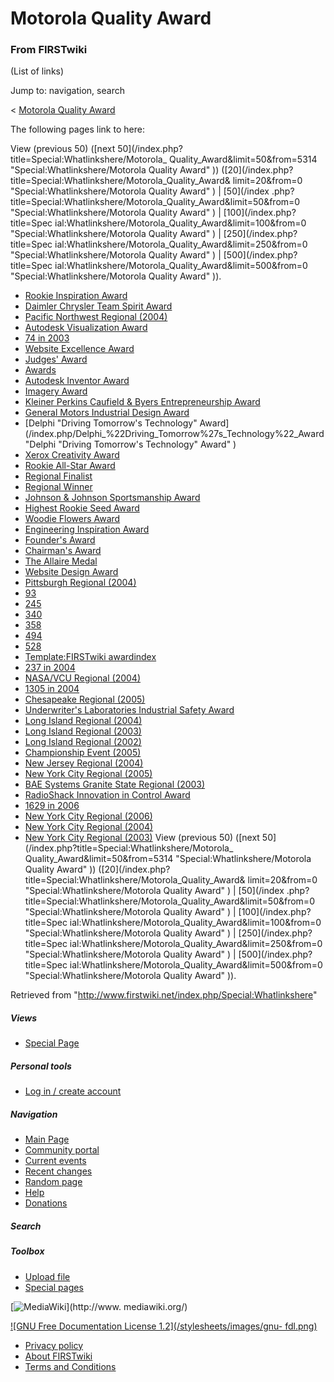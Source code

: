 # Motorola Quality Award

### From FIRSTwiki

(List of links)

Jump to: navigation, search

&lt; [Motorola Quality
Award](/index.php?title=Motorola_Quality_Award&redirect=no "Motorola Quality
Award" )  

The following pages link to here:

View (previous 50) ([next 50](/index.php?title=Special:Whatlinkshere/Motorola_
Quality_Award&limit=50&from=5314 "Special:Whatlinkshere/Motorola Quality
Award" )) ([20](/index.php?title=Special:Whatlinkshere/Motorola_Quality_Award&
limit=20&from=0 "Special:Whatlinkshere/Motorola Quality Award" ) | [50](/index
.php?title=Special:Whatlinkshere/Motorola_Quality_Award&limit=50&from=0
"Special:Whatlinkshere/Motorola Quality Award" ) | [100](/index.php?title=Spec
ial:Whatlinkshere/Motorola_Quality_Award&limit=100&from=0
"Special:Whatlinkshere/Motorola Quality Award" ) | [250](/index.php?title=Spec
ial:Whatlinkshere/Motorola_Quality_Award&limit=250&from=0
"Special:Whatlinkshere/Motorola Quality Award" ) | [500](/index.php?title=Spec
ial:Whatlinkshere/Motorola_Quality_Award&limit=500&from=0
"Special:Whatlinkshere/Motorola Quality Award" )).

  * [Rookie Inspiration Award](/index.php/Rookie_Inspiration_Award "Rookie Inspiration Award" )
  * [Daimler Chrysler Team Spirit Award](/index.php/Daimler_Chrysler_Team_Spirit_Award "Daimler Chrysler Team Spirit Award" )
  * [Pacific Northwest Regional (2004)](/index.php/Pacific_Northwest_Regional_%282004%29 "Pacific Northwest Regional \(2004\)" )
  * [Autodesk Visualization Award](/index.php/Autodesk_Visualization_Award "Autodesk Visualization Award" )
  * [74 in 2003](/index.php/74_in_2003 "74 in 2003" )
  * [Website Excellence Award](/index.php/Website_Excellence_Award "Website Excellence Award" )
  * [Judges' Award](/index.php/Judges%27_Award "Judges' Award" )
  * [Awards](/index.php/Awards "Awards" )
  * [Autodesk Inventor Award](/index.php/Autodesk_Inventor_Award "Autodesk Inventor Award" )
  * [Imagery Award](/index.php/Imagery_Award "Imagery Award" )
  * [Kleiner Perkins Caufield &amp; Byers Entrepreneurship Award](/index.php/Kleiner_Perkins_Caufield_%26_Byers_Entrepreneurship_Award "Kleiner Perkins Caufield & Byers Entrepreneurship Award" )
  * [General Motors Industrial Design Award](/index.php/General_Motors_Industrial_Design_Award "General Motors Industrial Design Award" )
  * [Delphi "Driving Tomorrow's Technology" Award](/index.php/Delphi_%22Driving_Tomorrow%27s_Technology%22_Award "Delphi "Driving Tomorrow's Technology" Award" )
  * [Xerox Creativity Award](/index.php/Xerox_Creativity_Award "Xerox Creativity Award" )
  * [Rookie All-Star Award](/index.php/Rookie_All-Star_Award "Rookie All-Star Award" )
  * [Regional Finalist](/index.php/Regional_Finalist "Regional Finalist" )
  * [Regional Winner](/index.php/Regional_Winner "Regional Winner" )
  * [Johnson &amp; Johnson Sportsmanship Award](/index.php/Johnson_%26_Johnson_Sportsmanship_Award "Johnson & Johnson Sportsmanship Award" )
  * [Highest Rookie Seed Award](/index.php/Highest_Rookie_Seed_Award "Highest Rookie Seed Award" )
  * [Woodie Flowers Award](/index.php/Woodie_Flowers_Award "Woodie Flowers Award" )
  * [Engineering Inspiration Award](/index.php/Engineering_Inspiration_Award "Engineering Inspiration Award" )
  * [Founder's Award](/index.php/Founder%27s_Award "Founder's Award" )
  * [Chairman's Award](/index.php/Chairman%27s_Award "Chairman's Award" )
  * [The Allaire Medal](/index.php/The_Allaire_Medal "The Allaire Medal" )
  * [Website Design Award](/index.php/Website_Design_Award "Website Design Award" )
  * [Pittsburgh Regional (2004)](/index.php/Pittsburgh_Regional_%282004%29 "Pittsburgh Regional \(2004\)" )
  * [93](/index.php/93 "93" )
  * [245](/index.php/245 "245" )
  * [340](/index.php/340 "340" )
  * [358](/index.php/358 "358" )
  * [494](/index.php/494 "494" )
  * [528](/index.php/528 "528" )
  * [Template:FIRSTwiki awardindex](/index.php/Template:FIRSTwiki_awardindex "Template:FIRSTwiki awardindex" )
  * [237 in 2004](/index.php/237_in_2004 "237 in 2004" )
  * [NASA/VCU Regional (2004)](/index.php/NASA/VCU_Regional_%282004%29 "NASA/VCU Regional \(2004\)" )
  * [1305 in 2004](/index.php/1305_in_2004 "1305 in 2004" )
  * [Chesapeake Regional (2005)](/index.php/Chesapeake_Regional_%282005%29 "Chesapeake Regional \(2005\)" )
  * [Underwriter's Laboratories Industrial Safety Award](/index.php/Underwriter%27s_Laboratories_Industrial_Safety_Award "Underwriter's Laboratories Industrial Safety Award" )
  * [Long Island Regional (2004)](/index.php/Long_Island_Regional_%282004%29 "Long Island Regional \(2004\)" )
  * [Long Island Regional (2003)](/index.php/Long_Island_Regional_%282003%29 "Long Island Regional \(2003\)" )
  * [Long Island Regional (2002)](/index.php/Long_Island_Regional_%282002%29 "Long Island Regional \(2002\)" )
  * [Championship Event (2005)](/index.php/Championship_Event_%282005%29 "Championship Event \(2005\)" )
  * [New Jersey Regional (2004)](/index.php/New_Jersey_Regional_%282004%29 "New Jersey Regional \(2004\)" )
  * [New York City Regional (2005)](/index.php/New_York_City_Regional_%282005%29 "New York City Regional \(2005\)" )
  * [BAE Systems Granite State Regional (2003)](/index.php/BAE_Systems_Granite_State_Regional_%282003%29 "BAE Systems Granite State Regional \(2003\)" )
  * [RadioShack Innovation in Control Award](/index.php/RadioShack_Innovation_in_Control_Award "RadioShack Innovation in Control Award" )
  * [1629 in 2006](/index.php/1629_in_2006 "1629 in 2006" )
  * [New York City Regional (2006)](/index.php/New_York_City_Regional_%282006%29 "New York City Regional \(2006\)" )
  * [New York City Regional (2004)](/index.php/New_York_City_Regional_%282004%29 "New York City Regional \(2004\)" )
  * [New York City Regional (2003)](/index.php/New_York_City_Regional_%282003%29 "New York City Regional \(2003\)" )
View (previous 50) ([next 50](/index.php?title=Special:Whatlinkshere/Motorola_
Quality_Award&limit=50&from=5314 "Special:Whatlinkshere/Motorola Quality
Award" )) ([20](/index.php?title=Special:Whatlinkshere/Motorola_Quality_Award&
limit=20&from=0 "Special:Whatlinkshere/Motorola Quality Award" ) | [50](/index
.php?title=Special:Whatlinkshere/Motorola_Quality_Award&limit=50&from=0
"Special:Whatlinkshere/Motorola Quality Award" ) | [100](/index.php?title=Spec
ial:Whatlinkshere/Motorola_Quality_Award&limit=100&from=0
"Special:Whatlinkshere/Motorola Quality Award" ) | [250](/index.php?title=Spec
ial:Whatlinkshere/Motorola_Quality_Award&limit=250&from=0
"Special:Whatlinkshere/Motorola Quality Award" ) | [500](/index.php?title=Spec
ial:Whatlinkshere/Motorola_Quality_Award&limit=500&from=0
"Special:Whatlinkshere/Motorola Quality Award" )).

Retrieved from "<http://www.firstwiki.net/index.php/Special:Whatlinkshere>"

##### Views

  * [Special Page](/index.php/Special:Whatlinkshere/Motorola_Quality_Award)

##### Personal tools

  * [Log in / create account](/index.php?title=Special:Userlogin&returnto=Special:Whatlinkshere)

[](/index.php/Main_Page "Main Page" )

##### Navigation

  * [Main Page](/index.php/Main_Page)
  * [Community portal](/index.php/FIRSTwiki:Community_portal)
  * [Current events](/index.php/Current_events)
  * [Recent changes](/index.php/Special:Recentchanges)
  * [Random page](/index.php/Special:Random)
  * [Help](/index.php/FIRSTwiki:Help)
  * [Donations](/index.php/FIRSTwiki:Site_support)

##### Search



##### Toolbox

  * [Upload file](/index.php/Special:Upload)
  * [Special pages](/index.php/Special:Specialpages)

[![MediaWiki](/skins/common/images/poweredby_mediawiki_88x31.png)](http://www.
mediawiki.org/)

[![GNU Free Documentation License 1.2](/stylesheets/images/gnu-
fdl.png)](http://www.gnu.org/copyleft/fdl.html)

  * [Privacy policy](/index.php/FIRSTwiki:Privacy_policy "FIRSTwiki:Privacy policy" )
  * [About FIRSTwiki](/index.php/FIRSTwiki:About "FIRSTwiki:About" )
  * [Terms and Conditions](/index.php/FIRSTwiki:Terms_and_conditions "FIRSTwiki:Terms and conditions" )

